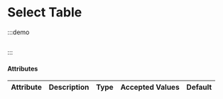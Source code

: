 # Select Table

:::demo

```html

```

:::

#### Attributes

| Attribute | Description | Type | Accepted Values | Default
|---------|--------|-------| --------|--------

